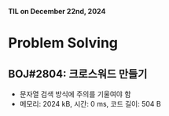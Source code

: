 **TIL on December 22nd, 2024**

# Problem Solving
## BOJ#2804: 크로스워드 만들기
* 문자열 검색 방식에 주의를 기울여야 함
* 메모리: 2024 kB, 시간: 0 ms, 코드 길이: 504 B
